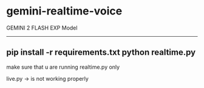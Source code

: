 # gemini-realtime-voice


GEMINI 2 FLASH EXP Model

----------------------------------------------------------------
pip install -r requirements.txt
python realtime.py
----------------------------------------------------------------

make sure that u are running realtime.py only

live.py -> is not working properly
